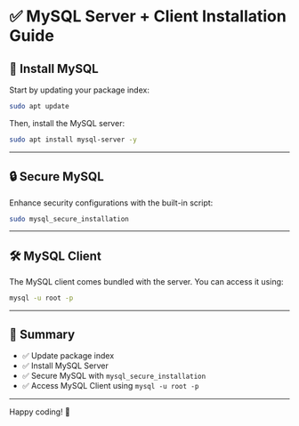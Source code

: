 
# ✅ MySQL Server + Client Installation Guide

## 🚀 Install MySQL

Start by updating your package index:

```bash
sudo apt update
```

Then, install the MySQL server:

```bash
sudo apt install mysql-server -y
```

---

## 🔒 Secure MySQL

Enhance security configurations with the built-in script:

```bash
sudo mysql_secure_installation
```

---

## 🛠 MySQL Client

The MySQL client comes bundled with the server. You can access it using:

```bash
mysql -u root -p
```

---

## 🎯 Summary

- ✅ Update package index  
- ✅ Install MySQL Server  
- ✅ Secure MySQL with `mysql_secure_installation`  
- ✅ Access MySQL Client using `mysql -u root -p`  

---

Happy coding! 🚀
